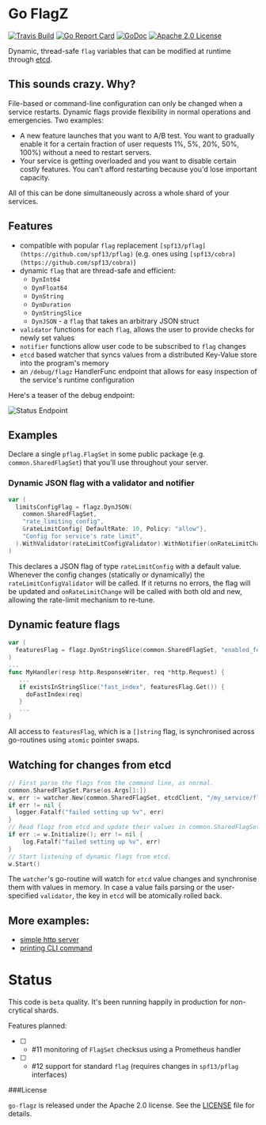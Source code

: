 
# Go FlagZ 

[![Travis Build](https://travis-ci.org/mwitkow/go-flagz.svg)](https://travis-ci.org/mwitkow/go-flagz)
[![Go Report Card](http://goreportcard.com/badge/mwitkow/go-flagz)](http://goreportcard.com/report/mwitkow/go-flagz)
[![GoDoc](http://img.shields.io/badge/GoDoc-Reference-blue.svg)](https://godoc.org/github.com/mwitkow/go-flagz)
[![Apache 2.0 License](https://img.shields.io/badge/License-Apache%202.0-blue.svg)](LICENSE)

Dynamic, thread-safe `flag` variables that can be modified at runtime through [etcd](https://github.com/coreos/etcd).
 
## This sounds crazy. Why?

File-based or command-line configuration can only be changed when a service restarts. Dynamic flags provide
flexibility in normal operations and emergencies. Two examples:
 
 * A new feature launches that you want to A/B test. You want to gradually enable it for a certain fraction of user
 requests  1%, 5%, 20%, 50%, 100%) without a need to restart servers.
 * Your service is getting overloaded and you want to disable certain costly features. You can't afford 
 restarting because you'd lose important capacity.
 
All of this can be done simultaneously across a whole shard of your services.

## Features

 * compatible with popular `flag` replacement `[spf13/pflag](https://github.com/spf13/pflag)` (e.g. ones using `[spf13/cobra](https://github.com/spf13/cobra)`)
 * dynamic `flag` that are thread-safe and efficient:
   - `DynInt64`
   - `DynFloat64`
   - `DynString`
   - `DynDuration`
   - `DynStringSlice`
   - `DynJSON` - a `flag` that takes an arbitrary JSON struct
 * `validator` functions for each `flag`, allows the user to provide checks for newly set values
 * `notifier` functions allow user code to be subscribed to `flag` changes
 * `etcd` based watcher that syncs values from a distributed Key-Value store into the program's memory
 * an `/debug/flagz` HandlerFunc endpoint that allows for easy inspection of the service's runtime configuration

Here's a teaser of the debug endpoint:

![Status Endpoint](https://raw.githubusercontent.com/mwitkow/go-flagz/screenshots/screenshot_endpoint.png)

## Examples

Declare a single `pflag.FlagSet` in some public package (e.g. `common.SharedFlagSet`) that you'll use throughout your server.


### Dynamic JSON flag with a validator and notifier

```go
var (
  limitsConfigFlag = flagz.DynJSON(
    common.SharedFlagSet, 
    "rate_limiting_config", 
    &rateLimitConfig{ DefaultRate: 10, Policy: "allow"},
    "Config for service's rate limit",
  ).WithValidator(rateLimitConfigValidator).WithNotifier(onRateLimitChange)
)
```

This declares a JSON flag of type `rateLimitConfig` with a default value. Whenever the config changes (statically or dynamically) the `rateLimitConfigValidator` will be called. If it returns no errors, the flag will be updated and `onRateLimitChange` will be called with both old and new, allowing the rate-limit mechanism to re-tune.

## Dynamic feature flags

```go
var (
  featuresFlag = flagz.DynStringSlice(common.SharedFlagSet, "enabled_features", []string{"fast_index"}, "list of enabled feature markers")
)
...
func MyHandler(resp http.ResponseWriter, req *http.Request) {
   ...
   if existsInStringSlice("fast_index", featuresFlag.Get()) {
     doFastIndex(req)
   }
   ...
}
```

All access to `featuresFlag`, which is a `[]string` flag, is synchronised across go-routines using `atomic` pointer swaps. 

## Watching for changes from etcd

```go
// First parse the flags from the command line, as normal.
common.SharedFlagSet.Parse(os.Args[1:])
w, err := watcher.New(common.SharedFlagSet, etcdClient, "/my_service/flagz", logger)
if err != nil {
  logger.Fatalf("failed setting up %v", err)
}
// Read flagz from etcd and update their values in common.SharedFlagSet
if err := w.Initialize(); err != nil {
	log.Fatalf("failed setting up %v", err)
}
// Start listening of dynamic flags from etcd.
w.Start()
```

The `watcher`'s go-routine will watch for `etcd` value changes and synchronise them with values in memory. In case a value fails parsing or the user-specified `validator`, the key in `etcd` will be atomically rolled back.

## More examples:

 * [simple http server](examples/server)
 * [printing CLI command](examples/cli)

# Status

This code is `beta` quality. It's been running happily in production for non-crytical shards.

Features planned:
 
  * [ ] - #11 monitoring of `FlagSet` checksus using a Prometheus handler
  * [ ] - #12 support for standard `flag` (requires changes in `spf13/pflag` interfaces)

###License

`go-flagz` is released under the Apache 2.0 license. See the [LICENSE](LICENSE) file for details.
